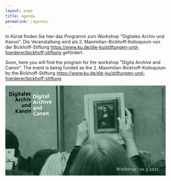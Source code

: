 ```yaml
---
layout: page
title: Agenda
permalink: /agenda/
---
```

 
<div class="language-container">
<section lang="de" markdown="1">

In Kürze finden Sie hier das Programm zum Workshop "Digitales Archiv und Kanon". 
Die Veranstaltung wird als 2. Maximilian-Bickhoff-Kolloquium von der Bickhoff-Stiftung <a href="https://www.ku.de/die-ku/stiftungen-und-foerderer/bickhoff-stiftung">https://www.ku.de/die-ku/stiftungen-und-foerderer/bickhoff-stiftung</a> gefördert. 

</section>

<section lang="en" markdown="1">

Soon, here you will find the program for the workshop "Digita Archive and Canon".
The event is being funded as the 2. Maximilian-Bickhoff-Kolloquium by the Bickhoff-Stiftung <a href="https://www.ku.de/die-ku/stiftungen-und-foerderer/bickhoff-stiftung">https://www.ku.de/die-ku/stiftungen-und-foerderer/bickhoff-stiftung</a> 
</section>
</div>


![](images/cover.png)



